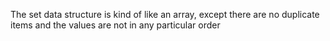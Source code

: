 The set data structure is kind of like an array, except there are no duplicate items and the values are not in any particular order 